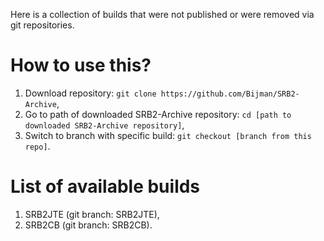 Here is a collection of builds that were not published or were removed via git repositories.

# How to use this?
1. Download repository: `git clone https://github.com/Bijman/SRB2-Archive`,
2. Go to path of downloaded SRB2-Archive repository: `cd [path to downloaded SRB2-Archive repository]`,
3. Switch to branch with specific build: `git checkout [branch from this repo]`.

# List of available builds
1. SRB2JTE (git branch: SRB2JTE),
2. SRB2CB (git branch: SRB2CB).
